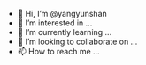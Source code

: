 - 👋 Hi, I’m @yangyunshan
- 👀 I’m interested in ...
- 🌱 I’m currently learning ...
- 💞️ I’m looking to collaborate on ...
- 📫 How to reach me ...

<!---
yangyunshan/yangyunshan is a ✨ special ✨ repository because its `README.md` (this file) appears on your GitHub profile.
You can click the Preview link to take a look at your changes.
--->
